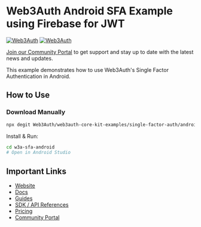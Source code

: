 # Web3Auth Android SFA Example using Firebase for JWT

[![Web3Auth](https://img.shields.io/badge/Web3Auth-SDK-blue)](https://web3auth.io/docs/sdk/single-factor-auth-android/)
[![Web3Auth](https://img.shields.io/badge/Web3Auth-Community-cyan)](https://community.web3auth.io)

[Join our Community Portal](https://community.web3auth.io/) to get support and stay up to date with the latest news and updates.

This example demonstrates how to use Web3Auth's Single Factor Authentication in Android.

## How to Use

### Download Manually

```bash
npx degit Web3Auth/web3auth-core-kit-examples/single-factor-auth/android-sfa-firebase-example w3a-sfa-android
```

Install & Run:

```bash
cd w3a-sfa-android
# Open in Android Studio
```

## Important Links

- [Website](https://web3auth.io)
- [Docs](https://web3auth.io/docs)
- [Guides](https://web3auth.io/docs/guides)
- [SDK / API References](https://web3auth.io/docs/sdk)
- [Pricing](https://web3auth.io/pricing.html)
- [Community Portal](https://community.web3auth.io)